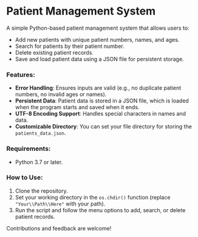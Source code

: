 # Patient Management System  

A simple Python-based patient management system that allows users to:  
- Add new patients with unique patient numbers, names, and ages.  
- Search for patients by their patient number.  
- Delete existing patient records.  
- Save and load patient data using a JSON file for persistent storage.  

### Features:  
- **Error Handling**: Ensures inputs are valid (e.g., no duplicate patient numbers, no invalid ages or names).  
- **Persistent Data**: Patient data is stored in a JSON file, which is loaded when the program starts and saved when it ends.  
- **UTF-8 Encoding Support**: Handles special characters in names and data.  
- **Customizable Directory**: You can set your file directory for storing the `patients_data.json`.  

### Requirements:  
- Python 3.7 or later.  

### How to Use:  
1. Clone the repository.  
2. Set your working directory in the `os.chdir()` function (replace `"Your\\Path\\Here"` with your path).  
3. Run the script and follow the menu options to add, search, or delete patient records.    

Contributions and feedback are welcome!  
